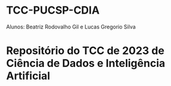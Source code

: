 # TCC-PUCSP-CDIA
 Alunos: Beatriz Rodovalho Gil e Lucas Gregorio Silva

# Repositório do TCC de 2023 de Ciência de Dados e Inteligência Artificial 




